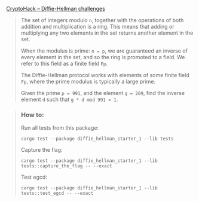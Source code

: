 [CryptoHack – Diffie-Hellman challenges](https://cryptohack.org/challenges/diffie-hellman/)

> The set of integers modulo `n`, together with the operations of both addition and multiplication is a ring. This means that adding or multiplying any two elements in the set returns another element in the set.
>
> When the modulus is prime: `n = p`, we are guaranteed an inverse of every element in the set, and so the ring is promoted to a field. We refer to this field as a finite field `Fp`.
>
> The Diffie-Hellman protocol works with elements of some finite field `Fp`, where the prime modulus is typically a large prime.
>
> Given the prime `p = 991`, and the element `g = 209`, find the inverse element `d` such that `g * d mod 991 = 1`.

> ### How to:
> Run all tests from this package:
>
>     cargo test --package diffie_hellman_starter_1 --lib tests
>
> Capture the flag:
>
>     cargo test --package diffie_hellman_starter_1 --lib tests::capture_the_flag -- --exact
>
> Test egcd:
>
>     cargo test --package diffie_hellman_starter_1 --lib tests::test_egcd -- --exact
